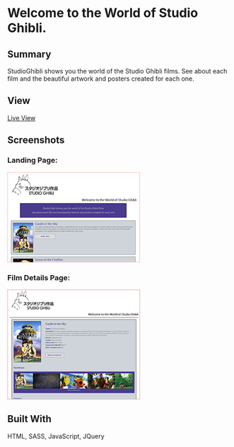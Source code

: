 # Welcome to the World of Studio Ghibli.

## Summary
StudioGhibli shows you the world of the Studio Ghibli films.  See about each film and the beautiful artwork and posters created for each one.

## View
[Live View](https://cableredi.github.io/StudioGhibli/)

## Screenshots
### Landing Page:
![StudioGhibli Landing Page](./assets/images/StudioGhibli-Home.PNG)

### Film Details Page:
![StudioGhibli Details Page](./assets/images/StudioGhibli-Details.PNG)

## Built With
HTML, SASS, JavaScript, JQuery


